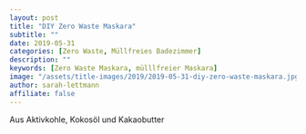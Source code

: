 ```yaml
---
layout: post
title: "DIY Zero Waste Maskara"
subtitle: ""
date: 2019-05-31
categories: [Zero Waste, Müllfreies Badezimmer]
description: ""
keywords: [Zero Waste Maskara, mülllfreier Maskara]
image: "/assets/title-images/2019/2019-05-31-diy-zero-waste-maskara.jpg"
author: sarah-lettmann
affiliate: false
---
```



Aus Aktivkohle, Kokosöl und Kakaobutter
